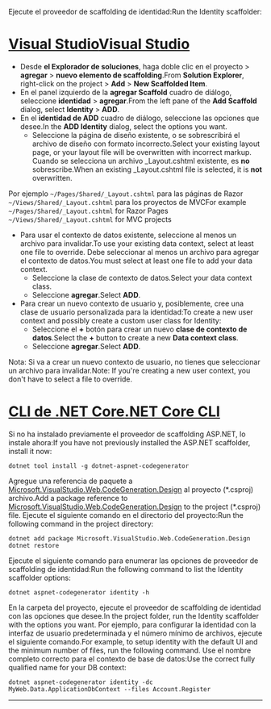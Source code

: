 <span data-ttu-id="f19fd-101">Ejecute el proveedor de scaffolding de identidad:</span><span class="sxs-lookup"><span data-stu-id="f19fd-101">Run the Identity scaffolder:</span></span>

# <a name="visual-studiotabvisual-studio"></a>[<span data-ttu-id="f19fd-102">Visual Studio</span><span class="sxs-lookup"><span data-stu-id="f19fd-102">Visual Studio</span></span>](#tab/visual-studio)

* <span data-ttu-id="f19fd-103">Desde **el Explorador de soluciones**, haga doble clic en el proyecto > **agregar** > **nuevo elemento de scaffolding**.</span><span class="sxs-lookup"><span data-stu-id="f19fd-103">From **Solution Explorer**, right-click on the project > **Add** > **New Scaffolded Item**.</span></span>
* <span data-ttu-id="f19fd-104">En el panel izquierdo de la **agregar Scaffold** cuadro de diálogo, seleccione **identidad** > **agregar**.</span><span class="sxs-lookup"><span data-stu-id="f19fd-104">From the left pane of the **Add Scaffold** dialog, select **Identity** > **ADD**.</span></span>
* <span data-ttu-id="f19fd-105">En el **identidad de ADD** cuadro de diálogo, seleccione las opciones que desee.</span><span class="sxs-lookup"><span data-stu-id="f19fd-105">In the **ADD Identity** dialog, select the options you want.</span></span>
  * <span data-ttu-id="f19fd-106">Seleccione la página de diseño existente, o se sobrescribirá el archivo de diseño con formato incorrecto.</span><span class="sxs-lookup"><span data-stu-id="f19fd-106">Select your existing layout page, or your layout file will be overwritten with incorrect markup.</span></span> <span data-ttu-id="f19fd-107">Cuando se selecciona un archivo _Layout.cshtml existente, es **no** sobrescribe.</span><span class="sxs-lookup"><span data-stu-id="f19fd-107">When an existing _Layout.cshtml file is selected, it is **not** overwritten.</span></span>

 <span data-ttu-id="f19fd-108">Por ejemplo `~/Pages/Shared/_Layout.cshtml` para las páginas de Razor `~/Views/Shared/_Layout.cshtml` para los proyectos de MVC</span><span class="sxs-lookup"><span data-stu-id="f19fd-108">For example `~/Pages/Shared/_Layout.cshtml` for Razor Pages `~/Views/Shared/_Layout.cshtml` for MVC projects</span></span>
* <span data-ttu-id="f19fd-109">Para usar el contexto de datos existente, seleccione al menos un archivo para invalidar.</span><span class="sxs-lookup"><span data-stu-id="f19fd-109">To use your existing data context, select at least one file to override.</span></span> <span data-ttu-id="f19fd-110">Debe seleccionar al menos un archivo para agregar el contexto de datos.</span><span class="sxs-lookup"><span data-stu-id="f19fd-110">You must select at least one file to add your data context.</span></span>
  * <span data-ttu-id="f19fd-111">Seleccione la clase de contexto de datos.</span><span class="sxs-lookup"><span data-stu-id="f19fd-111">Select your data context class.</span></span>
  * <span data-ttu-id="f19fd-112">Seleccione **agregar**.</span><span class="sxs-lookup"><span data-stu-id="f19fd-112">Select **ADD**.</span></span>
* <span data-ttu-id="f19fd-113">Para crear un nuevo contexto de usuario y, posiblemente, cree una clase de usuario personalizada para la identidad:</span><span class="sxs-lookup"><span data-stu-id="f19fd-113">To create a new user context and possibly create a custom user class for Identity:</span></span>
  * <span data-ttu-id="f19fd-114">Seleccione el **+** botón para crear un nuevo **clase de contexto de datos**.</span><span class="sxs-lookup"><span data-stu-id="f19fd-114">Select the **+** button to create a new **Data context class**.</span></span>
  * <span data-ttu-id="f19fd-115">Seleccione **agregar**.</span><span class="sxs-lookup"><span data-stu-id="f19fd-115">Select **ADD**.</span></span>

<span data-ttu-id="f19fd-116">Nota: Si va a crear un nuevo contexto de usuario, no tienes que seleccionar un archivo para invalidar.</span><span class="sxs-lookup"><span data-stu-id="f19fd-116">Note: If you're creating a new user context, you don't have to select a file to override.</span></span>

# <a name="net-core-clitabnetcore-cli"></a>[<span data-ttu-id="f19fd-117">CLI de .NET Core</span><span class="sxs-lookup"><span data-stu-id="f19fd-117">.NET Core CLI</span></span>](#tab/netcore-cli)

<span data-ttu-id="f19fd-118">Si no ha instalado previamente el proveedor de scaffolding ASP.NET, lo instale ahora:</span><span class="sxs-lookup"><span data-stu-id="f19fd-118">If you have not previously installed the ASP.NET scaffolder, install it now:</span></span>

```cli
dotnet tool install -g dotnet-aspnet-codegenerator
```

<span data-ttu-id="f19fd-119">Agregue una referencia de paquete a [Microsoft.VisualStudio.Web.CodeGeneration.Design](https://www.nuget.org/packages/Microsoft.VisualStudio.Web.CodeGeneration.Design/) al proyecto (\*.csproj) archivo.</span><span class="sxs-lookup"><span data-stu-id="f19fd-119">Add a package reference to [Microsoft.VisualStudio.Web.CodeGeneration.Design](https://www.nuget.org/packages/Microsoft.VisualStudio.Web.CodeGeneration.Design/) to the project (\*.csproj) file.</span></span> <span data-ttu-id="f19fd-120">Ejecute el siguiente comando en el directorio del proyecto:</span><span class="sxs-lookup"><span data-stu-id="f19fd-120">Run the following command in the project directory:</span></span>

```cli
dotnet add package Microsoft.VisualStudio.Web.CodeGeneration.Design
dotnet restore
```

<span data-ttu-id="f19fd-121">Ejecute el siguiente comando para enumerar las opciones de proveedor de scaffolding de identidad:</span><span class="sxs-lookup"><span data-stu-id="f19fd-121">Run the following command to list the Identity scaffolder options:</span></span>

```cli
dotnet aspnet-codegenerator identity -h
```

<span data-ttu-id="f19fd-122">En la carpeta del proyecto, ejecute el proveedor de scaffolding de identidad con las opciones que desee.</span><span class="sxs-lookup"><span data-stu-id="f19fd-122">In the project folder, run the Identity scaffolder with the options you want.</span></span> <span data-ttu-id="f19fd-123">Por ejemplo, para configurar la identidad con la interfaz de usuario predeterminada y el número mínimo de archivos, ejecute el siguiente comando.</span><span class="sxs-lookup"><span data-stu-id="f19fd-123">For example, to setup identity with the default UI and the minimum number of files, run the following command.</span></span> <span data-ttu-id="f19fd-124">Use el nombre completo correcto para el contexto de base de datos:</span><span class="sxs-lookup"><span data-stu-id="f19fd-124">Use the correct fully qualified name for your DB context:</span></span>

```cli
dotnet aspnet-codegenerator identity -dc MyWeb.Data.ApplicationDbContext --files Account.Register
```

-------------

